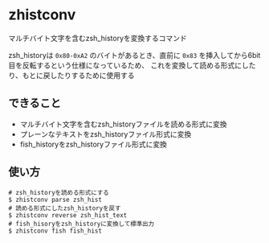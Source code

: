 # zhistconv

マルチバイト文字を含むzsh_historyを変換するコマンド

zsh_historyは `0x80-0xA2` のバイトがあるとき、直前に `0x83` を挿入してから6bit目を反転するという仕様になっているため、
これを変換して読める形式にしたり、もとに戻したりするために使用する

## できること

- マルチバイト文字を含むzsh_historyファイルを読める形式に変換
- プレーンなテキストをzsh_historyファイル形式に変換
- fish_historyをzsh_historyファイル形式に変換

## 使い方

```shell
# zsh_historyを読める形式にする
$ zhistconv parse zsh_hist
# 読める形式にしたzsh_historyを戻す
$ zhistconv reverse zsh_hist_text
# fish_hisoryをzsh_historyに変換して標準出力
$ zhistconv fish fish_hist
```
